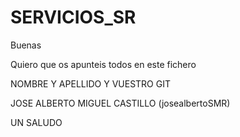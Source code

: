 # SERVICIOS_SR

Buenas 

Quiero que os apunteis todos en este fichero 

NOMBRE Y APELLIDO Y VUESTRO GIT

JOSE ALBERTO MIGUEL CASTILLO (josealbertoSMR)

UN SALUDO 



